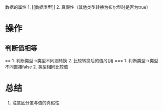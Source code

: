 数据的属性
	1. [[数据类型]] 
	2. 真假性（其他类型转换为布尔型时是否为true）

# 操作
## 判断值相等
\==
	1. 判断类型→类型不同则转换
	2. 比较转换后的值/引用
\===
	1. 判断类型→类型不同直接false
	2. 类型相同比较值
# 总结
1. 注意区分值与值的真假性